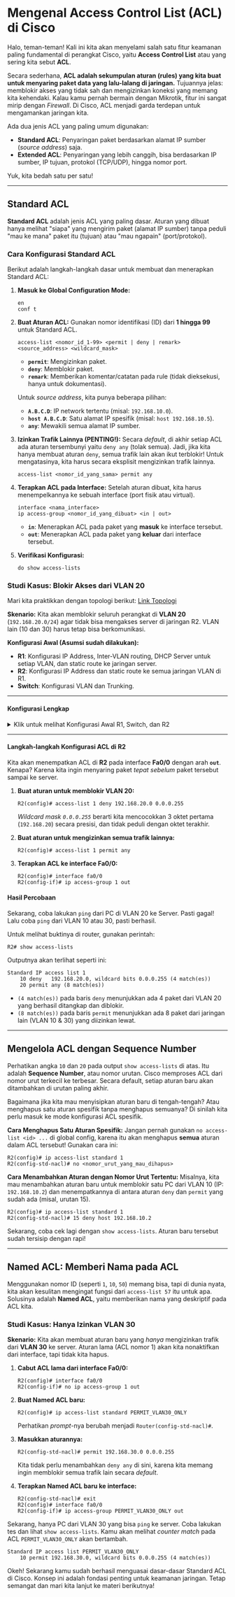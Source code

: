 # Mengenal Access Control List (ACL) di Cisco

Halo, teman-teman! Kali ini kita akan menyelami salah satu fitur keamanan paling fundamental di perangkat Cisco, yaitu **Access Control List** atau yang sering kita sebut **ACL**.

Secara sederhana, **ACL adalah sekumpulan aturan (rules) yang kita buat untuk menyaring paket data yang lalu-lalang di jaringan.** Tujuannya jelas: memblokir akses yang tidak sah dan mengizinkan koneksi yang memang kita kehendaki. Kalau kamu pernah bermain dengan Mikrotik, fitur ini sangat mirip dengan *Firewall*. Di Cisco, ACL menjadi garda terdepan untuk mengamankan jaringan kita.

Ada dua jenis ACL yang paling umum digunakan:
- **Standard ACL**: Penyaringan paket berdasarkan alamat IP sumber (*source address*) saja.
- **Extended ACL**: Penyaringan yang lebih canggih, bisa berdasarkan IP sumber, IP tujuan, protokol (TCP/UDP), hingga nomor port.

Yuk, kita bedah satu per satu!

---

## Standard ACL

**Standard ACL** adalah jenis ACL yang paling dasar. Aturan yang dibuat hanya melihat "siapa" yang mengirim paket (alamat IP sumber) tanpa peduli "mau ke mana" paket itu (tujuan) atau "mau ngapain" (port/protokol).

### Cara Konfigurasi Standard ACL

Berikut adalah langkah-langkah dasar untuk membuat dan menerapkan Standard ACL:

1.  **Masuk ke Global Configuration Mode:**
    ```cisco
    en
    conf t
    ```

2.  **Buat Aturan ACL:**
    Gunakan nomor identifikasi (ID) dari **1 hingga 99** untuk Standard ACL.
    ```cisco
    access-list <nomor_id_1-99> <permit | deny | remark> <source_address> <wildcard_mask>
    ```
    -   **`permit`**: Mengizinkan paket.
    -   **`deny`**: Memblokir paket.
    -   **`remark`**: Memberikan komentar/catatan pada rule (tidak dieksekusi, hanya untuk dokumentasi).

    Untuk *source address*, kita punya beberapa pilihan:
    -   **`A.B.C.D`**: IP network tertentu (misal: `192.168.10.0`).
    -   **`host A.B.C.D`**: Satu alamat IP spesifik (misal: `host 192.168.10.5`).
    -   **`any`**: Mewakili semua alamat IP sumber.

3.  **Izinkan Trafik Lainnya (PENTING!):**
    Secara *default*, di akhir setiap ACL ada aturan tersembunyi yaitu `deny any` (tolak semua). Jadi, jika kita hanya membuat aturan `deny`, semua trafik lain akan ikut terblokir! Untuk mengatasinya, kita harus secara eksplisit mengizinkan trafik lainnya.
    ```cisco
    access-list <nomor_id_yang_sama> permit any
    ```

4.  **Terapkan ACL pada Interface:**
    Setelah aturan dibuat, kita harus menempelkannya ke sebuah interface (port fisik atau virtual).
    ```cisco
    interface <nama_interface>
    ip access-group <nomor_id_yang_dibuat> <in | out>
    ```
    -   **`in`**: Menerapkan ACL pada paket yang **masuk** ke interface tersebut.
    -   **`out`**: Menerapkan ACL pada paket yang **keluar** dari interface tersebut.

5.  **Verifikasi Konfigurasi:**
    ```cisco
    do show access-lists
    ```

### Studi Kasus: Blokir Akses dari VLAN 20

Mari kita praktikkan dengan topologi berikut:
[Link Topologi](https://drive.google.com/open?id=16GPa4Rn_7NojdeA03cZxkZL5johI0F6i&usp=drive_fs)

**Skenario:** Kita akan memblokir seluruh perangkat di **VLAN 20** (`192.168.20.0/24`) agar tidak bisa mengakses server di jaringan R2. VLAN lain (10 dan 30) harus tetap bisa berkomunikasi.

**Konfigurasi Awal (Asumsi sudah dilakukan):**
* **R1**: Konfigurasi IP Address, Inter-VLAN routing, DHCP Server untuk setiap VLAN, dan static route ke jaringan server.
* **R2**: Konfigurasi IP Address dan static route ke semua jaringan VLAN di R1.
* **Switch**: Konfigurasi VLAN dan Trunking.

---

#### Konfigurasi Lengkap

<details>
<summary>Klik untuk melihat Konfigurasi Awal R1, Switch, dan R2</summary>

**R1:**
```cisco
ip dhcp pool VLAN10
 network 192.168.10.0 255.255.255.0
 default-router 192.168.10.1
 dns-server 8.8.8.8
!
ip dhcp pool VLAN20
 network 192.168.20.0 255.255.255.0
 default-router 192.168.20.1
 dns-server 8.8.8.8
!
ip dhcp pool VLAN30
 network 192.168.30.0 255.255.255.0
 default-router 192.168.30.1
 dns-server 8.8.8.8
!
interface FastEthernet0/0.10
 encapsulation dot1Q 10
 ip address 192.168.10.1 255.255.255.0
!
interface FastEthernet0/0.20
 encapsulation dot1Q 20
 ip address 192.168.20.1 255.255.255.0
!
interface FastEthernet0/0.30
 encapsulation dot1Q 30
 ip address 192.168.30.1 255.255.255.0
!
interface FastEthernet0/1
 ip address 10.10.10.1 255.255.255.0
!
ip route 192.168.1.0 255.255.254.0 10.10.10.2
```

**Switch:**
```cisco
interface FastEthernet0/1
 switchport mode trunk
!
interface FastEthernet0/2
 switchport access vlan 10
 switchport mode access
!
interface FastEthernet0/4
 switchport access vlan 20
 switchport mode access
!
interface FastEthernet0/6
 switchport access vlan 30
 switchport mode access
!
```

**R2:**
```cisco
interface FastEthernet0/0
 ip address 192.168.1.1 255.255.254.0
!
interface FastEthernet0/1
 ip address 10.10.10.2 255.255.255.0
!
ip route 192.168.10.0 255.255.255.0 10.10.10.1
ip route 192.168.20.0 255.255.255.0 10.10.10.1
ip route 192.168.30.0 255.255.255.0 10.10.10.1
```
</details>

---

#### Langkah-langkah Konfigurasi ACL di R2

Kita akan menempatkan ACL di **R2** pada interface **Fa0/0** dengan arah **`out`**. Kenapa? Karena kita ingin menyaring paket *tepat sebelum* paket tersebut sampai ke server.

1.  **Buat aturan untuk memblokir VLAN 20:**
    ```cisco
    R2(config)# access-list 1 deny 192.168.20.0 0.0.0.255
    ```
    *Wildcard mask `0.0.0.255`* berarti kita mencocokkan 3 oktet pertama (`192.168.20`) secara presisi, dan tidak peduli dengan oktet terakhir.

2.  **Buat aturan untuk mengizinkan semua trafik lainnya:**
    ```cisco
    R2(config)# access-list 1 permit any
    ```

3.  **Terapkan ACL ke interface Fa0/0:**
    ```cisco
    R2(config)# interface fa0/0
    R2(config-if)# ip access-group 1 out
    ```

#### Hasil Percobaan

Sekarang, coba lakukan `ping` dari PC di VLAN 20 ke Server. Pasti gagal! Lalu coba `ping` dari VLAN 10 atau 30, pasti berhasil.

Untuk melihat buktinya di router, gunakan perintah:
```cisco
R2# show access-lists
```

Outputnya akan terlihat seperti ini:
```
Standard IP access list 1
    10 deny   192.168.20.0, wildcard bits 0.0.0.255 (4 match(es))
    20 permit any (8 match(es))
```
-   `(4 match(es))` pada baris `deny` menunjukkan ada 4 paket dari VLAN 20 yang berhasil ditangkap dan diblokir.
-   `(8 match(es))` pada baris `permit` menunjukkan ada 8 paket dari jaringan lain (VLAN 10 & 30) yang diizinkan lewat.

---

## Mengelola ACL dengan Sequence Number

Perhatikan angka `10` dan `20` pada output `show access-lists` di atas. Itu adalah **Sequence Number**, atau nomor urutan. Cisco memproses ACL dari nomor urut terkecil ke terbesar. Secara default, setiap aturan baru akan ditambahkan di urutan paling akhir.

Bagaimana jika kita mau menyisipkan aturan baru di tengah-tengah? Atau menghapus satu aturan spesifik tanpa menghapus semuanya? Di sinilah kita perlu masuk ke mode konfigurasi ACL spesifik.

**Cara Menghapus Satu Aturan Spesifik:**
Jangan pernah gunakan `no access-list <id> ...` di global config, karena itu akan menghapus **semua** aturan dalam ACL tersebut! Gunakan cara ini:
```cisco
R2(config)# ip access-list standard 1
R2(config-std-nacl)# no <nomor_urut_yang_mau_dihapus>
```

**Cara Menambahkan Aturan dengan Nomor Urut Tertentu:**
Misalnya, kita mau menambahkan aturan baru untuk memblokir satu PC dari VLAN 10 (IP: `192.168.10.2`) dan menempatkannya di antara aturan `deny` dan `permit` yang sudah ada (misal, urutan 15).

```cisco
R2(config)# ip access-list standard 1
R2(config-std-nacl)# 15 deny host 192.168.10.2
```

Sekarang, coba cek lagi dengan `show access-lists`. Aturan baru tersebut sudah tersisip dengan rapi!

---

## Named ACL: Memberi Nama pada ACL

Menggunakan nomor ID (seperti `1`, `10`, `50`) memang bisa, tapi di dunia nyata, kita akan kesulitan mengingat fungsi dari `access-list 57` itu untuk apa. Solusinya adalah **Named ACL**, yaitu memberikan nama yang deskriptif pada ACL kita.

### Studi Kasus: Hanya Izinkan VLAN 30

**Skenario:** Kita akan membuat aturan baru yang *hanya* mengizinkan trafik dari **VLAN 30** ke server. Aturan lama (ACL nomor 1) akan kita nonaktifkan dari interface, tapi tidak kita hapus.

1.  **Cabut ACL lama dari interface Fa0/0:**
    ```cisco
    R2(config)# interface fa0/0
    R2(config-if)# no ip access-group 1 out
    ```

2.  **Buat Named ACL baru:**
    ```cisco
    R2(config)# ip access-list standard PERMIT_VLAN30_ONLY
    ```
    Perhatikan *prompt*-nya berubah menjadi `Router(config-std-nacl)#`.

3.  **Masukkan aturannya:**
    ```cisco
    R2(config-std-nacl)# permit 192.168.30.0 0.0.0.255
    ```
    Kita tidak perlu menambahkan `deny any` di sini, karena kita memang ingin memblokir semua trafik lain secara *default*.

4.  **Terapkan Named ACL baru ke interface:**
    ```cisco
    R2(config-std-nacl)# exit
    R2(config)# interface fa0/0
    R2(config-if)# ip access-group PERMIT_VLAN30_ONLY out
    ```

Sekarang, hanya PC dari VLAN 30 yang bisa `ping` ke server. Coba lakukan tes dan lihat `show access-lists`. Kamu akan melihat *counter match* pada ACL `PERMIT_VLAN30_ONLY` akan bertambah.

```
Standard IP access list PERMIT_VLAN30_ONLY
    10 permit 192.168.30.0, wildcard bits 0.0.0.255 (4 match(es))
```

Okeh! Sekarang kamu sudah berhasil menguasai dasar-dasar Standard ACL di Cisco. Konsep ini adalah fondasi penting untuk keamanan jaringan. Tetap semangat dan mari kita lanjut ke materi berikutnya!

